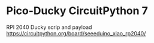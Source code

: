 # Pico-Ducky CircuitPython 7
RPI 2040 Ducky scrip and payload
https://circuitpython.org/board/seeeduino_xiao_rp2040/
